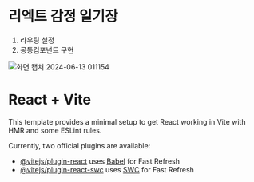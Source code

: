 # 리엑트 감정 일기장
1. 라우팅 설정
2. 공통컴포넌트 구현

![화면 캡처 2024-06-13 011154](https://github.com/august2019/onebite-react/assets/51160844/99171594-9bc0-4a84-b015-41e2db40fd16)



# React + Vite

This template provides a minimal setup to get React working in Vite with HMR and some ESLint rules.

Currently, two official plugins are available:

- [@vitejs/plugin-react](https://github.com/vitejs/vite-plugin-react/blob/main/packages/plugin-react/README.md) uses [Babel](https://babeljs.io/) for Fast Refresh
- [@vitejs/plugin-react-swc](https://github.com/vitejs/vite-plugin-react-swc) uses [SWC](https://swc.rs/) for Fast Refresh
